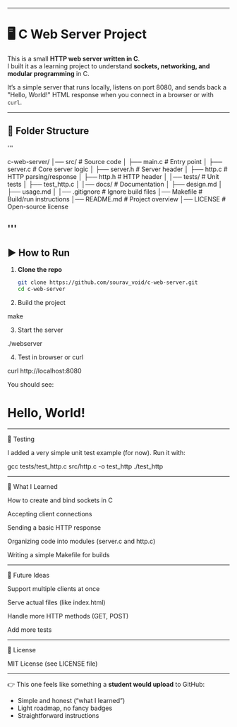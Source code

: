 
---

# 🖥️ C Web Server Project

This is a small **HTTP web server written in C**.  
I built it as a learning project to understand **sockets, networking, and modular programming** in C.  

It’s a simple server that runs locally, listens on port 8080, and sends back a "Hello, World!" HTML response when you connect in a browser or with `curl`.

---

## 📂 Folder Structure
'''

c-web-server/
│── src/                     # Source code
│   ├── main.c               # Entry point
│   ├── server.c             # Core server logic
│   ├── server.h             # Server header
│   ├── http.c               # HTTP parsing/response
│   ├── http.h               # HTTP header
│
│── tests/                   # Unit tests
│   ├── test_http.c
│
│── docs/                    # Documentation
│   ├── design.md
│   ├── usage.md
│
│── .gitignore               # Ignore build files
│── Makefile                 # Build/run instructions
│── README.md                # Project overview
│── LICENSE                  # Open-source license

'''
---

## ▶️ How to Run

1. **Clone the repo**
   ```bash
   git clone https://github.com/sourav_void/c-web-server.git
   cd c-web-server

2. Build the project

make


3. Start the server

./webserver


4. Test in browser or curl

curl http://localhost:8080



You should see:

<html><body><h1>Hello, World!</h1></body></html>


---

🧪 Testing

I added a very simple unit test example (for now). Run it with:

gcc tests/test_http.c src/http.c -o test_http
./test_http


---

📖 What I Learned

How to create and bind sockets in C

Accepting client connections

Sending a basic HTTP response

Organizing code into modules (server.c and http.c)

Writing a simple Makefile for builds



---

🚀 Future Ideas

Support multiple clients at once

Serve actual files (like index.html)

Handle more HTTP methods (GET, POST)

Add more tests



---

📜 License

MIT License (see LICENSE file)

---

👉 This one feels like something a **student would upload** to GitHub:  
- Simple and honest (“what I learned”)  
- Light roadmap, no fancy badges  
- Straightforward instructions  

